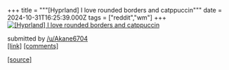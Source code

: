 +++
title = """[Hyprland] I love rounded borders and catppuccin"""
date = 2024-10-31T16:25:39.000Z
tags = ["reddit","wm"]
+++
[![[Hyprland] I love rounded borders and catppuccin](https://b.thumbs.redditmedia.com/bjgOP1I8q0bcAC4aSqt7vdduf66HdMP7nhxn7MOeb8o.jpg "[Hyprland] I love rounded borders and catppuccin")](https://www.reddit.com/r/unixporn/comments/1ggilcm/hyprland_i_love_rounded_borders_and_catppuccin/)

submitted by [/u/Akane6704](https://www.reddit.com/user/Akane6704)  
[\[link\]](https://www.reddit.com/gallery/1ggilcm) [\[comments\]](https://www.reddit.com/r/unixporn/comments/1ggilcm/hyprland_i_love_rounded_borders_and_catppuccin/)

[[source]](https://www.reddit.com/r/unixporn/comments/1ggilcm/hyprland_i_love_rounded_borders_and_catppuccin/)
